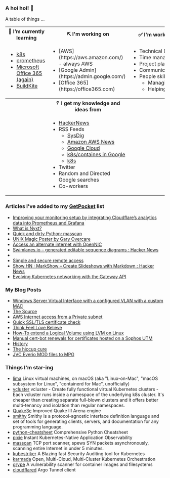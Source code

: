 ### A hoi hoi! 👋

A table of things ...

<table>
    <tr>
        <th>🌱 I’m currently learning</th>
        <th>⛏ I'm working on</th>
        <th>✅ I'm working to improve on</th>
    </tr>
    <tr>
        <td>
            <ul>
                <li><a href="https://kubernetes.io/">k8s</a></li>
                <li><a href="https://prometheus.io/">prometheus</a></li>
                <li><a href="https://office365.com">Microsoft Office 365 (again)</a></li>
                <li><a href="https://buildkite.com">BuildKite</a></li>
            </ul>
        </td>
        <td>
            <ul>
                <li>[AWS](https://aws.amazon.com/) - always AWS</li>
                <li>[Google Admin](https://admin.google.com/)</li>
                <li>[Office 365](https://office365.com)</li>
            </ul>
        </td>
        <td>
            <ul>
                <li>Technical Documentation</li>
                <li>Time management</li>
                <li>Project planning</li
                ><li>Communication</li>
                <li>People skills<ul>
                <li>Managing</li>
                <li>Helping/mentoring/coaching</li>
            </ul>
        </td>
    </tr>
    <tr>
        <th>&nbsp;</th>
        <th>␦ I get my knowledge and ideas from</th>
        <th>&nbsp;</th>
    </tr>
    <tr>
        <td>&nbsp;</td>
        <td>
            <ul>
                <li><a href="https://news.ycombinator.com/">HackerNews</a></li>
                <li>
                    RSS Feeds
                    <ul>
                        <li><a href="http://fetchrss.com/rss/5b4e9e358a93f8cc058b4567960404014.xml">SysDig</a></li>
                        <li><a href="https://aws.amazon.com/new/feed/">Amazon AWS News</a></li>
                        <li><a href="https://cloudblog.withgoogle.com/rss/">Google Cloud</a></li>
                        <li><a href="https://cloudblog.withgoogle.com/products/containers-kubernetes/rss/">k8s/containes in Google</a></li>
                        <li><a href="https://kubernetes.io/feed.xml">k8s</a></li>
                    </ul>
                </li>
                <li>Twitter</li>
                <li>Random and Directed Google searches</li>
                <li>Co-workers</li>
            </ul>
        </td>
        <td>&nbsp;</td>
    </tr>
</table>

### Articles I've added to my [GetPocket](https://getpocket.com/) list

* [Improving your monitoring setup by integrating Cloudflare’s analytics data into Prometheus and Grafana](https://blog.cloudflare.com/improving-your-monitoring-setup-by-integrating-cloudflares-analytics-data-into-prometheus-and-grafana/)
* [What is Nyxt?](https://nyxt.atlas.engineer/article/release-2.0.0.org)
* [Quick and dirty Python: masscan](https://isc.sans.edu/forums/diary/Quick+and+dirty+Python+masscan/27384/)
* [UNIX Magic Poster by Gary Overcare](https://archive.org/details/unix-magic-poster-gary-overcare-1)
* [Access an alternate internet with OpenNIC](https://opensource.com/article/21/4/opennic-internet)
* [Swimlanes.io – generated editable sequence diagrams : Hacker News](https://news.ycombinator.com/item?id=26956728)
* [](https://github.com/karmada-io/karmada)
* [Simple and secure remote access](https://www.boundaryproject.io/)
* [Show HN : MarkShow – Create Slideshows with Markdown : Hacker News](https://news.ycombinator.com/item?id=26931098)
* [Evolving Kubernetes networking with the Gateway API](https://kubernetes.io/blog/2021/04/22/evolving-kubernetes-networking-with-the-gateway-api/)

### My Blog Posts

* [Windows Server Virtual Interface with a configured VLAN with a custom MAC](https://pgmac.net.au/technology/2019/12/23/windows-vlan.html)
* [The Source](https://pgmac.net.au/technology/2019/02/25/the-source.html)
* [AWS Internet access from a Private subnet](https://pgmac.net.au/technology/2018/09/03/aws-internet-private-subnets.html)
* [Quick SSL/TLS certificate check](https://pgmac.net.au/technology/2018/04/09/ssl-tls-check.html)
* [Think Feel Love Believe](https://pgmac.net.au/family/2017/11/03/think-feel-love-believe.html)
* [How-To extend a Logical Volume using LVM on Linux](https://pgmac.net.au/technology/2017/11/02/lmv-extend.html)
* [Manual cert-bot renewals for certificates hosted on a Sophos UTM](https://pgmac.net.au/technology/2017/08/30/cert-bot-renewal-sophos-utm.html)
* [History](https://pgmac.net.au/language/2017/08/19/history.html)
* [The hiccup cure](https://pgmac.net.au/no%20laughing%20matter/2017/05/28/the-hiccup-cure.html)
* [JVC Everio MOD files to MPG](https://pgmac.net.au/technology/2015/03/18/jvc-everio-mod-to-mpg.html)

### Things I'm star-ing

* [lima](https://github.com/AkihiroSuda/lima)
  Linux virtual machines, on macOS (aka "Linux-on-Mac", "macOS subsystem for Linux", "containerd for Mac", unofficially)
* [vcluster](https://github.com/loft-sh/vcluster)
  vcluster - Create fully functional virtual Kubernetes clusters - Each vcluster runs inside a namespace of the underlying k8s cluster. It's cheaper than creating separate full-blown clusters and it offers better multi-tenancy and isolation than regular namespaces.
* [Quake3e](https://github.com/ec-/Quake3e)
  Improved Quake III Arena engine
* [smithy](https://github.com/awslabs/smithy)
  Smithy is a protocol-agnostic interface definition language and set of tools for generating clients, servers, and documentation for any programming language.
* [python-cheatsheet](https://github.com/gto76/python-cheatsheet)
  Comprehensive Python Cheatsheet
* [pixie](https://github.com/pixie-labs/pixie)
  Instant Kubernetes-Native Application Observability
* [masscan](https://github.com/robertdavidgraham/masscan)
  TCP port scanner, spews SYN packets asynchronously, scanning entire Internet in under 5 minutes.
* [kubestriker](https://github.com/vchinnipilli/kubestriker)
  A Blazing fast Security Auditing tool for Kubernetes
* [karmada](https://github.com/karmada-io/karmada)
  Open, Multi-Cloud, Multi-Cluster Kubernetes Orchestration
* [grype](https://github.com/anchore/grype)
  A vulnerability scanner for container images and filesystems
* [cloudflared](https://github.com/cloudflare/cloudflared)
  Argo Tunnel client
